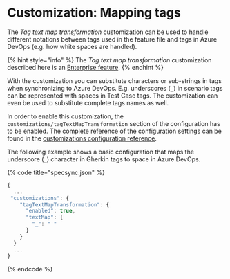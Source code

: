 # Customization: Mapping tags

The _Tag text map transformation_ customization can be used to handle different notations between tags used in the feature file and tags in Azure DevOps (e.g. how white spaces are handled).

{% hint style="info" %}
The _Tag text map transformation_ customization described here is an [Enterprise feature](../../licensing.md).
{% endhint %}

With the customization you can substitute characters or sub-strings in tags when synchronizing to Azure DevOps. E.g. underscores (`_`) in scenario tags can be represented with spaces in Test Case tags. The customization can even be used to substitute complete tags names as well.

In order to enable this customization, the `customizations/tagTextMapTransformation` section of the configuration has to be enabled. The complete reference of the configuration settings can be found in the [customizations configuration reference](../../reference/configuration/configuration-customizations.md#tagtextmaptransformation).

The following example shows a basic configuration that maps the underscore (`_`) character in Gherkin tags to space in Azure DevOps.

{% code title="specsync.json" %}
```javascript
{
  ...
 "customizations": {
    "tagTextMapTransformation": {
      "enabled": true,
      "textMap": {
        "_": " "
      }
    }
  }
  ...
}
```
{% endcode %}
